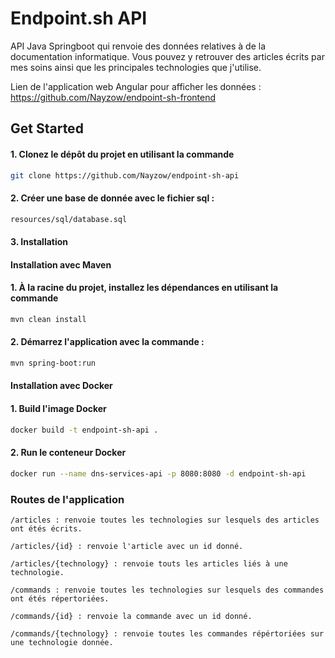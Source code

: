 # Endpoint.sh API

API Java Springboot qui renvoie des données relatives à de la documentation informatique.
Vous pouvez y retrouver des articles écrits par mes soins ainsi que les principales technologies que j'utilise.

Lien de l'application web Angular pour afficher les données : https://github.com/Nayzow/endpoint-sh-frontend

## Get Started

#### 1. Clonez le dépôt du projet en utilisant la commande

```bash
git clone https://github.com/Nayzow/endpoint-sh-api
```

#### 2. Créer une base de donnée avec le fichier sql :

```bash
resources/sql/database.sql
```

#### 3. Installation

#### Installation avec Maven

#### 1. À la racine du projet, installez les dépendances en utilisant la commande

```bash
mvn clean install
```

#### 2. Démarrez l'application avec la commande :

```bash
mvn spring-boot:run
```

#### Installation avec Docker

#### 1. Build l'image Docker

```bash
docker build -t endpoint-sh-api .
```

####  2. Run le conteneur Docker

```bash
docker run --name dns-services-api -p 8080:8080 -d endpoint-sh-api
```

### Routes de l'application

```
/articles : renvoie toutes les technologies sur lesquels des articles ont étés écrits.
```

```
/articles/{id} : renvoie l'article avec un id donné.
```

```
/articles/{technology} : renvoie touts les articles liés à une technologie.
```

```
/commands : renvoie toutes les technologies sur lesquels des commandes ont étés répertoriées.
```

```
/commands/{id} : renvoie la commande avec un id donné.
```

```
/commands/{technology} : renvoie toutes les commandes répértoriées sur une technologie donnée.
```
